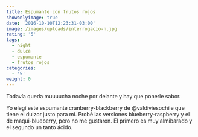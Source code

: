 ```yaml
---
title: Espumante con frutos rojos
showonlyimage: true
date: '2016-10-10T12:23:31-03:00'
image: /images/uploads/interrogacio-n.jpg
rating: '5'
tags:
  - night
  - dulce
  - espumante
  - frutos rojos
categories:
  - '5'
weight: 0
---
```

Todavía queda muuuucha noche por delante y hay que ponerle sabor. 

<!--more-->

Yo elegí este espumante cranberry-blackberry de @valdiviesochile que tiene el dulzor justo para mí. Probé las versiones blueberry-raspberry y el de maqui-blueberry, pero no me gustaron. El primero es muy almibarado y el segundo un tanto ácido.
